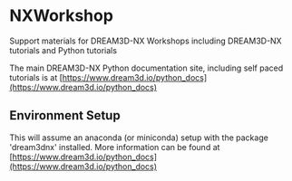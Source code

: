 # NXWorkshop

Support materials for DREAM3D-NX Workshops including DREAM3D-NX tutorials and Python tutorials

The main DREAM3D-NX Python documentation site, including self paced tutorials is at [https://www.dream3d.io/python_docs](https://www.dream3d.io/python_docs)

## Environment Setup

This will assume an anaconda (or miniconda) setup with the package 'dream3dnx' installed. More information can be found at [https://www.dream3d.io/python_docs](https://www.dream3d.io/python_docs)

